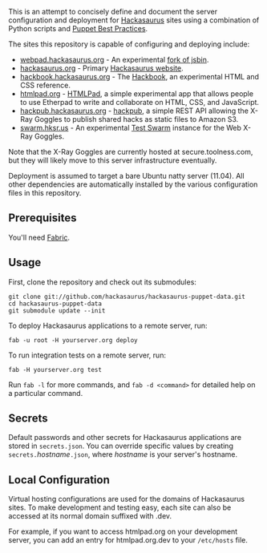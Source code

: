 This is an attempt to concisely define and document the server configuration
and deployment for [Hackasaurus][] sites using a combination of Python scripts
and [Puppet Best Practices][].

The sites this repository is capable of configuring and deploying include:

  * [webpad.hackasaurus.org](http://webpad.hackasaurus.org/) - An experimental [fork of jsbin](https://github.com/hackasaurus/jsbin).
  * [hackasaurus.org](http://hackasaurus.org) - Primary [Hackasaurus website](https://github.com/hackasaurus/hackasaurus.org).
  * [hackbook.hackasaurus.org](http://hackbook.hackasaurus.org) - The [Hackbook](https://github.com/hackasaurus/hackbook), an experimental HTML and CSS reference.
  * [htmlpad.org](http://htmlpad.org/) - [HTMLPad](https://github.com/hackasaurus/htmlpad), a simple experimental app that allows people to use Etherpad to write and collaborate on HTML, CSS, and JavaScript.
  * [hackpub.hackasaurus.org](http://hackpub.hackasaurus.org) - [hackpub](https://github.com/hackasaurus/hackpub), a simple REST API allowing the X-Ray Goggles to publish shared hacks as static files to Amazon S3.
  * [swarm.hksr.us](http://swarm.hksr.us/) - An experimental [Test Swarm](https://github.com/toolness/testswarm) instance for the Web X-Ray Goggles.

Note that the X-Ray Goggles are currently hosted at secure.toolness.com, but they will likely move to this server infrastructure eventually.

Deployment is assumed to target a bare Ubuntu natty server (11.04). All other dependencies are automatically installed by the various configuration files in this repository.

## Prerequisites ##

You'll need [Fabric][].

## Usage ##

First, clone the repository and check out its submodules:

    git clone git://github.com/hackasaurus/hackasaurus-puppet-data.git
    cd hackasaurus-puppet-data
    git submodule update --init

To deploy Hackasaurus applications to a remote server, run:

    fab -u root -H yourserver.org deploy
    
To run integration tests on a remote server, run:

    fab -H yourserver.org test

Run `fab -l` for more commands, and `fab -d <command>` for detailed help
on a particular command.

## Secrets ##

Default passwords and other secrets for Hackasaurus applications are stored 
in `secrets.json`. You can override specific values by creating
`secrets.`*hostname*`.json`, where *hostname* is your server's hostname.

## Local Configuration ##

Virtual hosting configurations are used for the domains of Hackasaurus sites. To make development and testing easy, each site can also be accessed at its normal domain suffixed with .dev.

For example, if you want to access htmlpad.org on your development server, you can add an entry for htmlpad.org.dev to your `/etc/hosts` file.

  [Fabric]: http://fabfile.org
  [Hackasaurus]: http://hackasaurus.org
  [Puppet Best Practices]: http://projects.puppetlabs.com/projects/puppet/wiki/Puppet_Best_Practice
